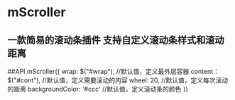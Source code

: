 # mScroller
## 一款简易的滚动条插件 支持自定义滚动条样式和滚动距离
##API
    mScroller({
      wrap: $("#wrap"), //默认值，定义最外层容器
      content：$("#cont"), //默认值，定义需要滚动的内容
      wheel: 20, //默认值，定义每次滚动的距离
      backgroundColor: '#ccc' //默认值，定义滚动条的颜色
    })
